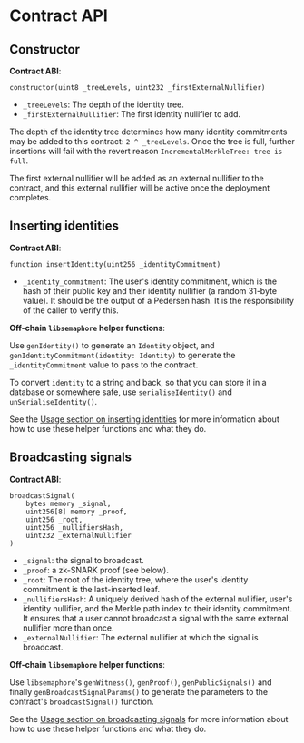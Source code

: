 # Contract API

## Constructor

**Contract ABI**:

`constructor(uint8 _treeLevels, uint232 _firstExternalNullifier)`

- `_treeLevels`: The depth of the identity tree.
- `_firstExternalNullifier`: The first identity nullifier to add.

The depth of the identity tree determines how many identity commitments may be
added to this contract: `2 ^ _treeLevels`. Once the tree is full, further
insertions will fail with the revert reason `IncrementalMerkleTree: tree is
full`.

The first external nullifier will be added as an external nullifier to the
contract, and this external nullifier will be active once the deployment
completes.

## Inserting identities

**Contract ABI**:

`function insertIdentity(uint256 _identityCommitment)`

- `_identity_commitment`: The user's identity commitment, which is the hash of
  their public key and their identity nullifier (a random 31-byte value). It
  should be the output of a Pedersen hash. It is the responsibility of the
  caller to verify this.

**Off-chain `libsemaphore` helper functions**:

Use `genIdentity()` to generate an `Identity` object, and
`genIdentityCommitment(identity: Identity)` to generate the
`_identityCommitment` value to pass to the contract.

To convert `identity` to a string and back, so that you can store it in a
database or somewhere safe, use `serialiseIdentity()` and
`unSerialiseIdentity()`.

See the [Usage section on inserting
identities](./usage.html#broadcasting-signals) for more information about how
to use these helper functions and what they do.

## Broadcasting signals

**Contract ABI**:

```
broadcastSignal(
    bytes memory _signal,
    uint256[8] memory _proof,
    uint256 _root,
    uint256 _nullifiersHash,
    uint232 _externalNullifier
)
```

- `_signal`: the signal to broadcast.
- `_proof`: a zk-SNARK proof (see below).
- `_root`: The root of the identity tree, where the user's identity commitment
  is the last-inserted leaf.
- `_nullifiersHash`: A uniquely derived hash of the external nullifier, user's
  identity nullifier, and the Merkle path index to their identity commitment.
  It ensures that a user cannot broadcast a signal with the same external
  nullifier more than once.
- `_externalNullifier`: The external nullifier at which the signal is
  broadcast.

**Off-chain `libsemaphore` helper functions**:

Use `libsemaphore`'s `genWitness()`, `genProof()`, `genPublicSignals()` and
finally `genBroadcastSignalParams()` to generate the parameters to the
contract's `broadcastSignal()` function.

See the [Usage section on broadcasting
signals](./usage.html#broadcasting-signals) for more information about how to
use these helper functions and what they do.
